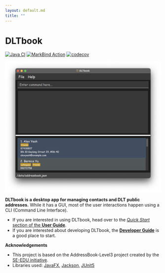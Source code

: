 ```yaml
---
layout: default.md
title: ""
---
```


# DLTbook

[![Java CI](https://github.com/AY2425S1-CS2103T-T08-1/tp/actions/workflows/gradle.yml/badge.svg)](https://github.com/AY2425S1-CS2103T-T08-1/tp/actions/workflows/gradle.yml)
[![MarkBind Action](https://github.com/AY2425S1-CS2103T-T08-1/tp/actions/workflows/docs.yml/badge.svg)](https://github.com/AY2425S1-CS2103T-T08-1/tp/actions/workflows/docs.yml)
[![codecov](https://codecov.io/github/AY2425S1-CS2103T-T08-1/tp/graph/badge.svg?token=GJFEY8Q088)](https://codecov.io/github/AY2425S1-CS2103T-T08-1/tp)

![Ui](images/Ui.png)

**DLTbook is a desktop app for managing contacts and DLT public addresses.** While it has a GUI, most of the user interactions happen using a CLI (Command Line Interface).

* If you are interested in using DLTbook, head over to the [_Quick Start_ section of the **User Guide**](UserGuide.html#quick-start).
* If you are interested about developing DLTbook, the [**Developer Guide**](DeveloperGuide.html) is a good place to start.


**Acknowledgements**
* This project is based on the AddressBook-Level3 project created by the [SE-EDU initiative](https://se-education.org).
* Libraries used: [JavaFX](https://openjfx.io/), [Jackson](https://github.com/FasterXML/jackson), [JUnit5](https://github.com/junit-team/junit5)

